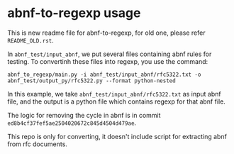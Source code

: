 # abnf-to-regexp usage
This is new readme file for abnf-to-regexp, for old one, please refer `README_OLD.rst`.

In `abnf_test/input_abnf`, we put several files containing abnf rules for testing. To convertinh these files into regexp, you use the command:
```
abnf_to_regexp/main.py -i abnf_test/input_abnf/rfc5322.txt -o abnf_test/output_py/rfc5322.py --format python-nested
```
In this example, we take `abnf_test/input_abnf/rfc5322.txt` as input abnf file, and the output is a python file which contains regexp for that abnf file.

The logic for removing the cycle in abnf is in commit `ed8b4cf37fef5ae2504020672c845d4504d479ae`.

This repo is only for converting, it doesn't include script for extracting abnf from rfc documents.